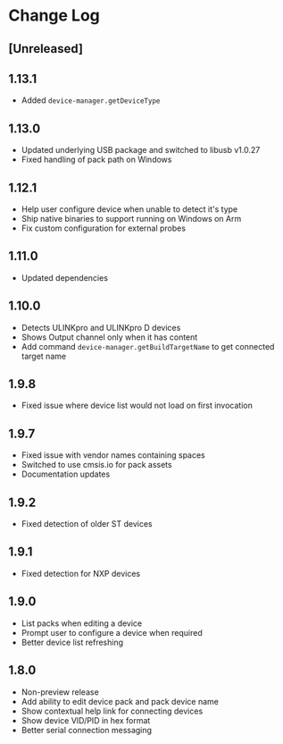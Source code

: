# Change Log

## [Unreleased]


## 1.13.1
- Added `device-manager.getDeviceType`

## 1.13.0
- Updated underlying USB package and switched to libusb v1.0.27
- Fixed handling of pack path on Windows

## 1.12.1
- Help user configure device when unable to detect it's type
- Ship native binaries to support running on Windows on Arm
- Fix custom configuration for external probes

## 1.11.0
- Updated dependencies

## 1.10.0
- Detects ULINKpro and ULINKpro D devices
- Shows Output channel only when it has content
- Add command `device-manager.getBuildTargetName` to get connected target name

## 1.9.8
- Fixed issue where device list would not load on first invocation

## 1.9.7
- Fixed issue with vendor names containing spaces
- Switched to use cmsis.io for pack assets
- Documentation updates

## 1.9.2
- Fixed detection of older ST devices

## 1.9.1
- Fixed detection for NXP devices

## 1.9.0
- List packs when editing a device
- Prompt user to configure a device when required
- Better device list refreshing

## 1.8.0
- Non-preview release
- Add ability to edit device pack and pack device name
- Show contextual help link for connecting devices
- Show device VID/PID in hex format
- Better serial connection messaging
